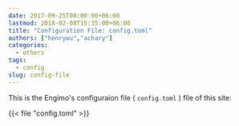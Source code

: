 ```yaml
---
date: 2017-09-25T08:00:00+06:00
lastmod: 2018-02-08T15:15:00+06:00
title: "Configuration File: config.toml"
authors: ["henrywu","achary"]
categories:
  - others
tags:
  - config
slug: config-file
---
```


This is the Engimo's configuraion file ( `config.toml` ) file of this site:

{{< file "config.toml" >}}
